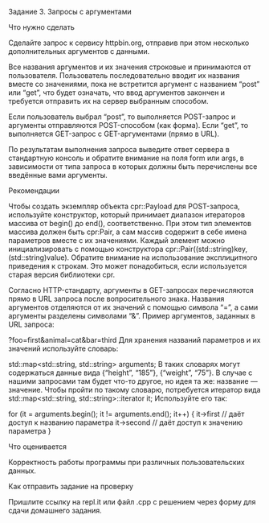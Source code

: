 Задание 3. Запросы с аргументами

Что нужно сделать

Сделайте запрос к сервису httpbin.org, отправив при этом несколько дополнительных аргументов с данными.

Все названия аргументов и их значения строковые и принимаются от пользователя. Пользователь последовательно вводит их названия вместе со значениями, пока не встретится аргумент с названием “post” или “get”, что будет означать, что ввод аргументов закончен и требуется отправить их на сервер выбранным способом.

Если пользователь выбрал “post”, то выполняется POST-запрос и аргументы отправляются POST-способом (как форма). Если “get”, то выполняется GET-запрос с GET-аргументами (прямо в URL).

По результатам выполнения запроса выведите ответ сервера в стандартную консоль и обратите внимание на поля form или args, в зависимости от типа запроса в которых должны быть перечислены все введённые вами аргументы.



Рекомендации

Чтобы создать экземпляр объекта cpr::Payload для POST-запроса, используйте конструктор, который принимает диапазон итераторов массива от begin() до end(), соответственно. При этом тип элементов массива должен быть cpr:Pair, а сам массив содержит в себе имена параметров вместе с их значениями. Каждый элемент можно инициализировать с помощью конструктора cpr::Pair((std::string)key, (std::string)value). Обратите внимание на использование эксплицитного приведения к строкам. Это может понадобиться, если используется старая версия библиотеки cpr.

Согласно HTTP-стандарту, аргументы в GET-запросах перечисляются прямо в URL запроса после вопросительного знака. Названия аргументов отделяются от их значений с помощью символа “=”, а сами аргументы разделены символами “&”. Пример аргументов, заданных в URL запроса: 

?foo=first&animal=cat&bar=third
Для хранения названий параметров и их значений используйте словарь:

std::map<std::string, std::string> arguments;
В таких словарях могут содержаться данные вида {“height”, “185”}, {“weight”, “75”}. В случае с нашими запросами там будет что-то другое, но идея та же: название — значение.  Чтобы пройти по такому словарю, потребуется итератор вида std::map<std::string, std::string>::iterator it; Используйте его так:

for (it = arguments.begin(); it != arguments.end(); it++)
{
    it->first // даёт доступ к названию параметра
    it->second // даёт доступ к значению параметра
}


Что оценивается

Корректность работы программы при различных пользовательских данных.



Как отправить задание на проверку

Пришлите ссылку на repl.it или файл .срр с решением через форму для сдачи домашнего задания.
